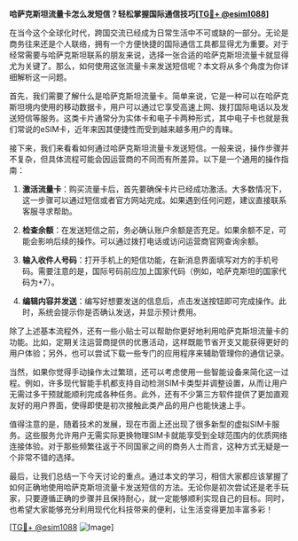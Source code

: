 **哈萨克斯坦流量卡怎么发短信？轻松掌握国际通信技巧[[TG💪+ @esim1088](https://t.me/s/esim1088)]**

在当今这个全球化时代，跨国交流已经成为日常生活中不可或缺的一部分。无论是商务往来还是个人联络，拥有一个方便快捷的国际通信工具都显得尤为重要。对于经常需要与哈萨克斯坦联系的朋友来说，选择一张合适的哈萨克斯坦流量卡就显得尤为关键了。那么，如何使用这张流量卡来发送短信呢？本文将从多个角度为你详细解析这一问题。

首先，我们需要了解什么是哈萨克斯坦流量卡。简单来说，它是一种可以在哈萨克斯坦境内使用的移动数据卡，用户可以通过它享受高速上网、拨打国际电话以及发送短信等服务。这类卡片通常分为实体卡和电子卡两种形式，其中电子卡也就是我们常说的eSIM卡，近年来因其便捷性而受到越来越多用户的青睐。

接下来，我们来看看如何通过哈萨克斯坦流量卡发送短信。一般来说，操作步骤并不复杂，但具体流程可能会因运营商的不同而有所差异。以下是一个通用的操作指南：

1. **激活流量卡**：购买流量卡后，首先要确保卡片已经成功激活。大多数情况下，这一步骤可以通过短信或者官方网站完成。如果遇到任何问题，建议直接联系客服寻求帮助。

2. **检查余额**：在发送短信之前，务必确认账户余额是否充足。如果余额不足，可能会影响后续的操作。可以通过拨打电话或访问运营商官网查询余额。

3. **输入收件人号码**：打开手机上的短信功能，在新消息界面填写对方的手机号码。需要注意的是，国际号码前应加上国家代码（例如，哈萨克斯坦的国家代码为+7）。

4. **编辑内容并发送**：编写好想要发送的信息后，点击发送按钮即可完成操作。此时，系统会提示你是否确认发送，并显示预计费用。

除了上述基本流程外，还有一些小贴士可以帮助你更好地利用哈萨克斯坦流量卡的功能。比如，定期关注运营商提供的优惠活动，这样既能节省开支又能获得更好的用户体验；另外，也可以尝试下载一些专门的应用程序来辅助管理你的通信记录。

当然，如果你觉得手动操作太过繁琐，还可以考虑使用一些智能设备来简化这一过程。例如，许多现代智能手机都支持自动检测SIM卡类型并调整设置，从而让用户无需过多干预就能顺利完成各种任务。此外，还有不少第三方软件提供了更加直观友好的用户界面，使得即使是初次接触此类产品的用户也能快速上手。

值得注意的是，随着技术的发展，现在市面上还出现了很多新型的虚拟SIM卡服务。这些服务允许用户无需实际更换物理SIM卡就能享受到全球范围内的优质网络连接体验。对于那些频繁往返于不同国家之间的商务人士而言，这种方式无疑是一个非常不错的选择。

最后，让我们总结一下今天讨论的重点。通过本文的学习，相信大家都应该掌握了如何正确地使用哈萨克斯坦流量卡发送短信的方法。无论你是初次尝试还是老手玩家，只要遵循正确的步骤并且保持耐心，就一定能够顺利实现自己的目标。同时，也希望大家能够充分利用现代化科技带来的便利，让生活变得更加丰富多彩！

[[TG💪+ @esim1088](https://t.me/s/esim1088) ![Image](https://i.postimg.cc/4NQfJmqS/Snipaste-2025-05-13-00-14-12.png)]